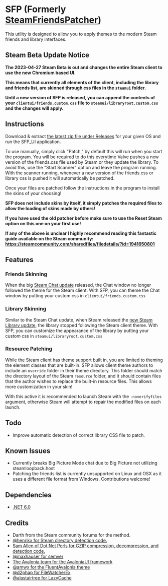 # SFP (Formerly [SteamFriendsPatcher](https://github.com/PhantomGamers/SteamFriendsPatcher))

This utility is designed to allow you to apply themes to the modern Steam friends and library interfaces.

## Steam Beta Update Notice

**The 2023-04-27 Steam Beta is out and changes the entire Steam client to use the new Chromium based UI.**

**This means that currently all elements of the client, including the library and friends list, are skinned through css files in the `steamui` folder.**

**Until a new version of SFP is released, you can append the contents of your `clientui/friends.custom.css` file to `steamui/libraryroot.custom.css` and the changes will apply.**

## Instructions

Download & extract [the latest zip file under Releases](https://github.com/PhantomGamers/SFP/releases/latest) for your given OS and run the SFP_UI application.

To use manually, simply click "Patch," by default this will run when you start the program.
You will be required to do this everytime Valve pushes a new version of the friends.css file used by Steam or they update the library.
To avoid this, use the "Start Scanner" option and leave the program running.
With the scanner running, whenever a new version of the friends.css or library css is pushed it will automatically be patched.

Once your files are patched follow the instructions in the program to install the skins of your choosing!

**SFP does not include skins by itself, it simply patches the required files to allow the loading of skins made by others!**

**If you have used the old patcher before make sure to use the Reset Steam option on this one on your first use!**

**If any of the above is unclear I highly recommend reading this fantastic guide available on the Steam community: <https://steamcommunity.com/sharedfiles/filedetails/?id=1941650801>**

## Features

### Friends Skinning

When the big [Steam Chat update](https://steamcommunity.com/updates/chatupdate) released, the Chat window no longer followed the theme for the Steam client. With SFP, you can theme the Chat window by putting your custom css in `clientui/friends.custom.css`

### Library Skinning

Similar to the Steam Chat update, when Steam released the [new Steam Library update](https://store.steampowered.com/libraryupdate), the library stopped following the Steam client theme. With SFP, you can customize the appearance of the library by putting your custom css in `steamui/libraryroot.custom.css`

### Resource Patching

While the Steam client has theme support built in, you are limited to theming the element classes that are built-in. SFP allows client theme authors to include an `override` folder in their theme directory. This folder should match the directory layout of the Steam `resource` folder, and it should contain files that the author wishes to replace the built-in resource files. This allows more customization in your skin!

With this active it is recommended to launch Steam with the `-noverifyfiles` argument, otherwise Steam will attempt to repair the modified files on each launch.

## Todo

* Improve automatic detection of correct library CSS file to patch.

## Known Issues

* Currently breaks Big Picture Mode chat due to Big Picture not utilizing steamloopback.host
* Patching the friends list is currently unsupported on Linux and OSX as it uses a different file format from Windows. Contributions welcome!

## Dependencies

* [.NET 6.0](https://dotnet.microsoft.com/en-us/download/dotnet/6.0)

## Credits

* Darth from the Steam community forums for the method.
* [@henrikx for Steam directory detection code.](https://github.com/henrikx/metroskininstaller)
* [Sam Allen of Dot Net Perls for GZIP compression, decompression, and detection code.](https://www.dotnetperls.com/decompress)
* [@maxhauser for semver](https://github.com/maxhauser/semver)
* [The Avalonia team for the AvaloniaUI framework](https://github.com/AvaloniaUI/Avalonia)
* [@amwx for the FluentAvalonia theme](https://github.com/amwx/FluentAvalonia)
* [@d2phap for FileWatcherEx](https://github.com/d2phap/FileWatcherEx)
* [@alastairtree for LazyCache](https://github.com/alastairtree/LazyCache)
